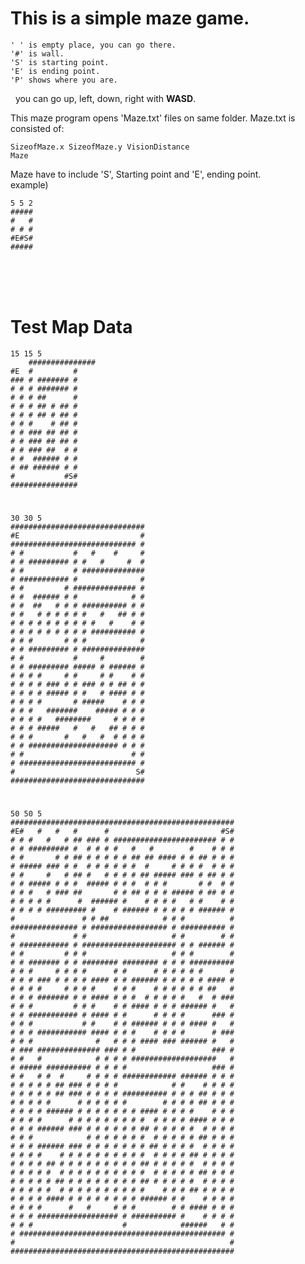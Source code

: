 <h1> This is a simple maze game.</h1> 


	' ' is empty place, you can go there.
	'#' is wall.
	'S' is starting point.
	'E' is ending point.
	'P' shows where you are.

&nbsp;&nbsp;you can go up, left, down, right with <b>WASD</b>.

This maze program opens 'Maze.txt' files on same folder.
Maze.txt is consisted of:

	SizeofMaze.x SizeofMaze.y VisionDistance
	Maze
	
Maze have to include 'S', Starting point and 'E', ending point.<br>
example)

	5 5 2
	#####
	#   #
	# # #
	#E#S#
	#####



<br><br><br>
<h1>Test Map Data</h1>



	15 15 5
        ###############
	#E  #         #
	### # ####### #
	# # # ####### #
	# # # ##      #
	# # # ## # ## #
	# # # ## # ## #
	# # #    # ## #
	# # ### ## ## #
	# # ### ## ## #
	# # ### ##  # #
	# #  ###### # #
	# ## ###### # #
	#           #S#
	###############
#

 	30 30 5
	##############################
	#E                           #
	############################ #
	# #           #   #    #     #
	# # ######### # #   #     #  #
	# #           # ##############
	# ########### #              #
	# #         # ############## #
	# #  ###### # #            # #
	# #  ##   # # # ########## # #
	# #   # # # # # #   #   ## # #
	# # # # # # # # # #   #    # #
	# # # # # # # # # ########## #
	# # #       # # #            #
	# # ######### # ##############
	# #           #     #        #
	# # ######### ##### # ###### #
	# # # #     # #     # #    # #
	# # # # ### # # ### # # ## # #
	# # # # ##### # #   # #### # #
	# # # #       # #####    # # #
	# # #   #######    ##### # # #
	# # # #   ########     # # # #
	# # # #####   #   #   ## # # #
	# # #       #   #   #  # # # #
	# # #################### # # #
	# #                        # #
	# ########################## #
	#                           S#
	##############################


#

	50 50 5
	##################################################
	#E#   #   #   #      #                         #S#
	# # #   #   # ## ### # ####################### # #
	# # ######### #  # # # #   #   #        #    # # #
	# #       # # ## # # # # # ## ## #### # # ## # # #
	# ##### ### # #  # # # # # #  #     # # # #  # # #
	# #     #   # ## #   # # # # ## ##### ### # ## # #
	# # ##### # # #  ##### # # #  # # #       # #  # #
	# # #   # ### ##       # # ## # # # ##### # ## # #
	# # # # #      #  ###### #    # # # #   # #    # #
	# # # # ######### #    # ###### # # # # # ###### #
	#               # # ##            # # #          #
	############### # ################# # ########## #
	#             # #                   # #        # #
	# ########### # ##################### # # ###### #
	# #         # # #                   # # #        #
	# # ####### # # ######## ######## # # # ##########
	# # #     # # # #      # #      # # # # # #      #
	# # # ### # # # # #### # # ###### # # # # # #### #
	# # # #     # # # #    # # #    # # # # # # ##   #
	# # # ####### # # #### # # #  # # # # #   #  # ###
	# # #         # # #    # # #### # # # ###### #   #
	# # ########### # #### # #      # # # #      ### #
	# # #           # #    # # ###### # # # #### #   #
	# # # ########### #### # # #    # # # #      # ###
	# # #              #   # # # #### ### ###### #   #
	# ### ############## ### # #                 ### #
	# #   #            # # # # ###################   #
	# ##### ########## # # # #                   ### #
	# #   # #  #     # # # # ############ ###### # # #
	# # # # # ## ### # # # #            # #    # # # #
	# # # # # ## ### # # # # ########## # # # ## # # #
	# # # # #      # # # # # #        # # # # ## # # #
	# # # # ###### # # # # # # # #### # # # #    # # #
	# # # #      # # # # # # # # #  # # # # #### # # #
	# # # ###### ### # # # # # # ## # # # # #  # # # #
	# # #            # # # # # # #  # # # # # ## # # #
	# # # ###### ### # # # # # # # ## # # # #  # # # #
	# # # #    # # # # # # # # # #  # # # # ## # # # #
	# # # # ## # # # # # # # # # ## # # # # #  # # # #
	# # # # #  # # # # # # # # # #  # # # # # ## # # #
	# # # # # ## # # # # # # # # ## # # # # #  # # # #
	# # # # #  # # # # # # # # # #    # # # ## # # # #
	# # # # #### # # # # # # # # ###### # #    # # # #
	# # # #      #   #     # # #        # # #### # # #
	# # # ################## # ########## #    # # # #
	# # #                    #            ######   # #
	# ############################################## #
	#                                                #
	##################################################

